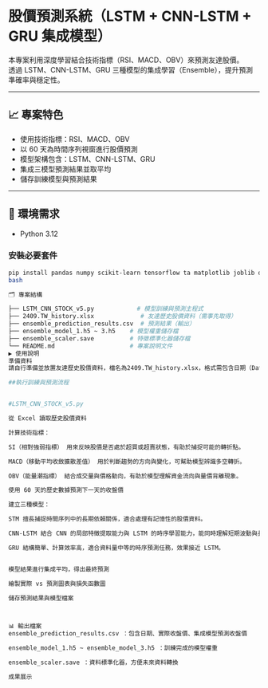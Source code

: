 # 股價預測系統（LSTM + CNN-LSTM + GRU 集成模型）

本專案利用深度學習結合技術指標（RSI、MACD、OBV）來預測友達股價。  
透過 LSTM、CNN-LSTM、GRU 三種模型的集成學習（Ensemble），提升預測準確率與穩定性。

---

## 📈 專案特色

- 使用技術指標：RSI、MACD、OBV  
- 以 60 天為時間序列視窗進行股價預測  
- 模型架構包含：LSTM、CNN-LSTM、GRU  
- 集成三模型預測結果並取平均  
- 儲存訓練模型與預測結果

---

## 🧰 環境需求

- Python 3.12

### 安裝必要套件

```bash
pip install pandas numpy scikit-learn tensorflow ta matplotlib joblib openpyxl
bash

🗂 專案結構

├── LSTM_CNN_STOCK_v5.py            # 模型訓練與預測主程式
├── 2409.TW_history.xlsx             # 友達歷史股價資料（需事先取得）
├── ensemble_prediction_results.csv  # 預測結果（輸出）
├── ensemble_model_1.h5 ~ 3.h5    # 模型權重儲存檔
├── ensemble_scaler.save          # 特徵標準化器儲存檔
└── README.md                     # 專案說明文件
▶️ 使用說明
準備資料
請自行準備並放置友達歷史股價資料，檔名為2409.TW_history.xlsx，格式需包含日期（Date）、收盤價（Close）、成交量（Volume）等欄位。

##執行訓練與預測流程


#LSTM_CNN_STOCK_v5.py

從 Excel 讀取歷史股價資料

計算技術指標：

SI（相對強弱指標） 用來反映股價是否處於超買或超賣狀態，有助於捕捉可能的轉折點。

MACD（移動平均收斂擴散差值） 用於判斷趨勢的方向與變化，可幫助模型辨識多空轉折。

OBV（能量潮指標） 結合成交量與價格動向，有助於模型理解資金流向與量價背離現象。

使用 60 天的歷史數據預測下一天的收盤價

建立三種模型：

STM 擅長捕捉時間序列中的長期依賴關係，適合處理有記憶性的股價資料。

CNN-LSTM 結合 CNN 的局部特徵提取能力與 LSTM 的時序學習能力，能同時理解短期波動與長期趨勢。

GRU 結構簡單、計算效率高，適合資料量中等的時序預測任務，效果接近 LSTM。


模型結果進行集成平均，得出最終預測

繪製實際 vs 預測圖表與損失函數圖

儲存預測結果與模型檔案



📊 輸出檔案
ensemble_prediction_results.csv ：包含日期、實際收盤價、集成模型預測收盤價

ensemble_model_1.h5 ~ ensemble_model_3.h5 ：訓練完成的模型權重

ensemble_scaler.save ：資料標準化器，方便未來資料轉換

成果展示



